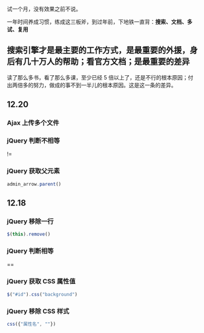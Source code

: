 
试一个月，没有效果之前不说。  

一年时间养成习惯，练成这三板斧，到过年前，下地铁一直背：**搜索、文档、多试、复用**   

## 搜索引擎才是最主要的工作方式，是最重要的外援，身后有几十万人的帮助；看官方文档；是最重要的差异  

读了那么多书，看了那么多课，至少已经 5 倍以上了，还是不行的根本原因；付出两倍多的努力，做成的事不到一半儿的根本原因。这是这一条的差异。  


## 12.20  

### Ajax 上传多个文件  



### jQuery 判断不相等  

!=  


### jQuery 获取父元素  

```js 
admin_arrow.parent()  
```


## 12.18  

### jQuery 移除一行 

```js 
$(this).remove()
```


### jQuery 判断相等

== 


### jQuery 获取 CSS 属性值

```js
$("#id").css("background")
```


### jQuery 移除 CSS 样式
```js
css({"属性名", ""})
```




